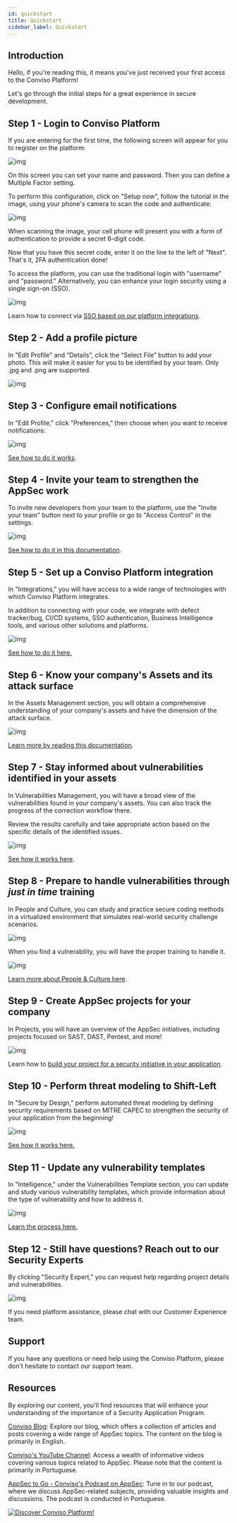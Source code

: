 ```yaml
---
id: quickstart
title: Quickstart
sidebar_label: Quickstart
---
```


## Introduction

Hello, if you're reading this, it means you've just received your first access to the Conviso Platform! 

Let's go through the initial steps for a great experience in secure development.

## Step 1 - Login to Conviso Platform
If you are entering for the first time, the following screen will appear for you to register on the platform:

<div style={{textAlign: 'center', maxWidth: '50%' }}>

![img](../../static/img/quickstart-img1.1.png)

</div>

On this screen you can set your name and password. Then you can define a Multiple Factor setting.

To perform this configuration, click on "Setup now", follow the tutorial in the image, using your phone's camera to scan the code and authenticate:

<div style={{textAlign: 'center', maxWidth: '50%' }}>

![img](../../static/img/quickstart-img1.2.png)

</div>

When scanning the image, your cell phone will present you with a form of authentication to provide a secret 6-digit code.

Now that you have this secret code, enter it on the line to the left of "Next". That's it, 2FA authentication done!


To access the platform, you can use the traditional login with "username" and "password."  Alternatively, you can enhance your login security using a single sign-on (SSO).

<div style={{textAlign: 'center', maxWidth: '90%'}}>

![img](../../static/img/quickstart-img1.png)

</div>

Learn how to connect via [SSO based on our platform integrations](/integrations/google.md).

## Step 2 - Add a profile picture
In "Edit Profile" and “Details”,   click the “Select File” button to add your photo. This will make it easier for you to be identified by your team. Only .jpg and .png are supported.

<div style={{textAlign: 'center', maxWidth: '80%' }}>

![img](../../static/img/quickstart-img2.png)

</div>


## Step 3 - Configure email notifications

In "Edit Profile," click "Preferences," then choose when you want to receive notifications:

<div style={{textAlign: 'center', maxWidth: '80%' }}>

![img](../../static/img/quickstart-img3.png)

</div>

[See how to do it works](/general/email_notifications.md).

## Step 4 - Invite your team to strengthen the AppSec work

To invite new developers from your team to the platform, use the "Invite your team" button next to your profile or go to "Access Control" in the settings. 

<div style={{textAlign: 'center'}}>

![img](../../static/img/quickstart-img4.png)

</div>


[See how to do it in this documentation](/general/user_management.md).

## Step 5 - Set up a Conviso Platform integration

In "Integrations," you will have access to a wide range of technologies with which Conviso Platform integrates.

In addition to connecting with your code, we integrate with defect tracker/bug, CI/CD systems, SSO authentication, Business Intelligence tools, and various other solutions and platforms.

<div style={{textAlign: 'center'}}>

![img](../../static/img/quickstart-img5.gif)

</div>

[See how to do it here.](/integrations/integrations_intro.md)

## Step 6 - Know your company's Assets and its attack surface

In the Assets Management section, you will obtain a comprehensive understanding of your company's assets and have the dimension of the attack surface. 

<div style={{textAlign: 'center'}}>

![img](../../static/img/quickstart-img6.png)

</div>

[Learn more by reading this documentation](/general/assets_management.md).

## Step 7 - Stay informed about vulnerabilities identified in your assets

In Vulnerabilities Management, you will have a broad view of the vulnerabilities found in your company's assets. You can also track the progress of the correction workflow there. 

Review the results carefully and take appropriate action based on the specific details of the identified issues.

<div style={{textAlign: 'center'}}>

![img](../../static/img/quickstart-img7.png)

</div>


[See how it works here](https://docs.convisoappsec.com/general/vulnerabilities_management).

## Step 8 - Prepare to handle vulnerabilities through *just in time* training

In People and Culture, you can study and practice secure coding methods in a virtualized environment that simulates real-world security challenge scenarios.

<div style={{textAlign: 'center'}}>

![img](../../static/img/quickstart-img8.png)

</div>

When you find a vulnerability, you will have the proper training to handle it. 


<div style={{textAlign: 'center'}}>

![img](../../static/img/quickstart-img9.png)

</div>


[Learn more about People & Culture here](/people-and-culture/overview.md).

## Step 9 - Create AppSec projects for your company

In Projects, you will have an overview of the AppSec initiatives, including projects focused on SAST, DAST, Pentest, and more!

<div style={{textAlign: 'center'}}>

![img](../../static/img/quickstart-img10.png)

</div>

Learn how to [build your project for a security initiative in your application](/general/projects_management.md).

## Step 10 - Perform threat modeling to Shift-Left

In "Secure by Design," perform automated threat modeling by defining security requirements based on MITRE CAPEC to strengthen the security of your application from the beginning! 

<div style={{textAlign: 'center'}}>

![img](../../static/img/quickstart-img11.png)

</div>

[See how it works here.](/secure-by-design/overview.md)

## Step 11 - Update any vulnerability templates

In "Intelligence," under the Vulnerabilities Template section, you can update and study various vulnerability templates, which provide information about the type of vulnerability and how to address it. 

<div style={{textAlign: 'center'}}>

![img](../../static/img/quickstart-img12.png)

</div>

[Learn the process here.](/general/vulnerabilities_templates.md)

## Step 12 - Still have questions? Reach out to our Security Experts

By clicking "Security Expert," you can request help regarding project details and vulnerabilities. 

<div style={{textAlign: 'center'}}>

![img](../../static/img/quickstart-img13.png)

</div>

If you need platform assistance, please chat with our Customer Experience team.

## Support

If you have any questions or need help using the Conviso Platform, please don't hesitate to contact our support team.

## Resources
By exploring our content, you'll find resources that will enhance your understanding of the importance of a Security Application Program.

[Conviso Blog](https://bit.ly/3JtXM8A): Explore our blog, which offers a collection of articles and posts covering a wide range of AppSec topics. The content on the blog is primarily in English.

[Conviso's YouTube Channel](https://bit.ly/3NIbbfM): Access a wealth of informative videos covering various topics related to AppSec. Please note that the content is primarily in Portuguese.

[AppSec to Go - Conviso's Podcast on AppSec](https://spoti.fi/43UJQwN): Tune in to our podcast, where we discuss AppSec-related subjects, providing valuable insights and discussions. The podcast is conducted in Portuguese.

[![Discover Conviso Platform!](https://no-cache.hubspot.com/cta/default/5613826/interactive-125788977029.png)](https://cta-service-cms2.hubspot.com/web-interactives/public/v1/track/redirect?encryptedPayload=AVxigLKtcWzoFbzpyImNNQsXC9S54LjJuklwM39zNd7hvSoR%2FVTX%2FXjNdqdcIIDaZwGiNwYii5hXwRR06puch8xINMyL3EXxTMuSG8Le9if9juV3u%2F%2BX%2FCKsCZN1tLpW39gGnNpiLedq%2BrrfmYxgh8G%2BTcRBEWaKasQ%3D&webInteractiveContentId=125788977029&portalId=5613826)